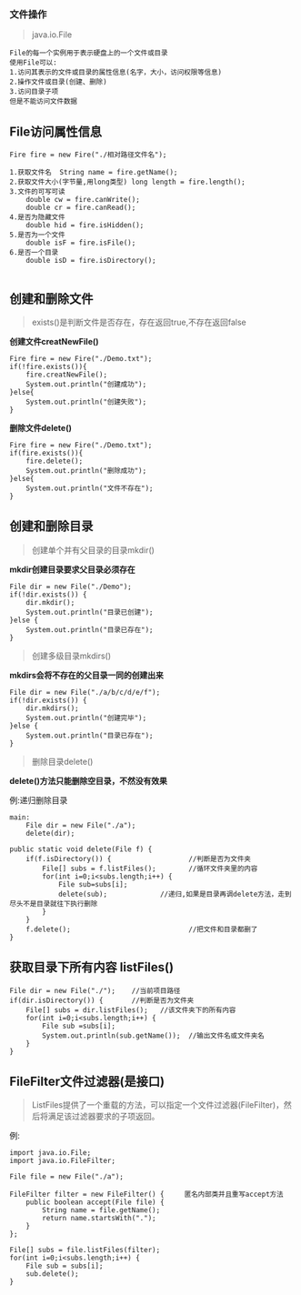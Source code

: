 ### 文件操作

>java.io.File

```
File的每一个实例用于表示硬盘上的一个文件或目录
使用File可以:
1.访问其表示的文件或目录的属性信息(名字，大小，访问权限等信息)
2.操作文件或目录(创建、删除)
3.访问目录子项
但是不能访问文件数据
```

## File访问属性信息

```
Fire fire = new Fire("./相对路径文件名");

1.获取文件名  String name = fire.getName();
2.获取文件大小(字节量,用long类型) long length = fire.length();
3.文件的可写可读
	double cw = fire.canWrite();
    double cr = fire.canRead();
4.是否为隐藏文件
	double hid = fire.isHidden();
5.是否为一个文件 
    double isF = fire.isFile();
6.是否一个目录
	double isD = fire.isDirectory();
	
```

## 创建和删除文件

>exists()是判断文件是否存在，存在返回true,不存在返回false

**创建文件creatNewFile()**
```
Fire fire = new Fire("./Demo.txt");
if(!fire.exists()){
	fire.creatNewFile();
	System.out.println("创建成功");
}else{
	System.out.println("创建失败");
}
```

**删除文件delete()**
```
Fire fire = new Fire("./Demo.txt");
if(fire.exists()){
	fire.delete();
	System.out.println("删除成功");
}else{
	System.out.println("文件不存在");
}
```

## 创建和删除目录

>创建单个并有父目录的目录mkdir()

**mkdir创建目录要求父目录必须存在**

```
File dir = new File("./Demo");
if(!dir.exists()) {
	dir.mkdir();
	System.out.println("目录已创建");
}else {
	System.out.println("目录已存在");
}
```

>创建多级目录mkdirs()

**mkdirs会将不存在的父目录一同的创建出来**

```
File dir = new File("./a/b/c/d/e/f");
if(!dir.exists()) {
	dir.mkdirs();
	System.out.println("创建完毕");
}else {
	System.out.println("目录已存在");
}
```

>删除目录delete()

**delete()方法只能删除空目录，不然没有效果**

例:递归删除目录
```
main:
	File dir = new File("./a");
	delete(dir);
	
public static void delete(File f) {
	if(f.isDirectory()) {                   //判断是否为文件夹
		File[] subs = f.listFiles();        //循环文件夹里的内容
		for(int i=0;i<subs.length;i++) {
			File sub=subs[i];
			delete(sub);             //递归,如果是目录再调delete方法，走到尽头不是目录就往下执行删除
		}
	}
	f.delete();                             //把文件和目录都删了
}
```



## 获取目录下所有内容 listFiles()

```
File dir = new File("./");    //当前项目路径
if(dir.isDirectory()) {       //判断是否为文件夹
	File[] subs = dir.listFiles();   //该文件夹下的所有内容
	for(int i=0;i<subs.length;i++) {
		File sub =subs[i];
		System.out.println(sub.getName());  //输出文件名或文件夹名
	}
}
```

## FileFilter文件过滤器(是接口)

>ListFiles提供了一个重载的方法，可以指定一个文件过滤器(FileFilter)，然后将满足该过滤器要求的子项返回。

例:
```
import java.io.File;
import java.io.FileFilter;

File file = new File("./a");
		
FileFilter filter = new FileFilter() {     匿名内部类并且重写accept方法
	public boolean accept(File file) {
		String name = file.getName();
		return name.startsWith(".");
	}
};

File[] subs = file.listFiles(filter);
for(int i=0;i<subs.length;i++) {
	File sub = subs[i];
	sub.delete();
}
```